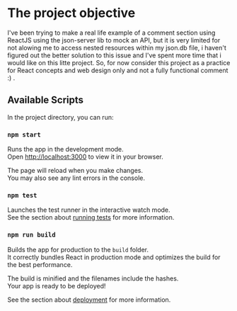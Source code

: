 # The project objective

I've been trying to make a real life example of a comment section using ReactJS using the json-server lib to mock an API, but it is very limited for not alowing me to access nested resources within my json.db file, i haven't figured out the better solution to this issue and I've spent more time that i would like on this litte project. So, for now consider this project as a practice for React concepts and web design only and not a fully functional comment :) .

## Available Scripts

In the project directory, you can run:

### `npm start`

Runs the app in the development mode.\
Open [http://localhost:3000](http://localhost:3000) to view it in your browser.

The page will reload when you make changes.\
You may also see any lint errors in the console.

### `npm test`

Launches the test runner in the interactive watch mode.\
See the section about [running tests](https://facebook.github.io/create-react-app/docs/running-tests) for more information.

### `npm run build`

Builds the app for production to the `build` folder.\
It correctly bundles React in production mode and optimizes the build for the best performance.

The build is minified and the filenames include the hashes.\
Your app is ready to be deployed!

See the section about [deployment](https://facebook.github.io/create-react-app/docs/deployment) for more information.
